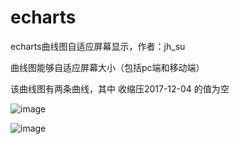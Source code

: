 # echarts
echarts曲线图自适应屏幕显示，作者：jh_su

曲线图能够自适应屏幕大小（包括pc端和移动端）

该曲线图有两条曲线，其中 收缩压2017-12-04 的值为空

![image](https://github.com/suhuixiao/echarts/blob/master/1.png)

![image](https://github.com/suhuixiao/echarts/blob/master/2.png)
